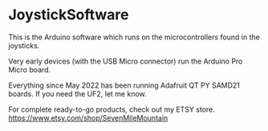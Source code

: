 # JoystickSoftware

This is the Arduino software which runs on the microcontrollers found in the joysticks.

Very early devices (with the USB Micro connector) run the Arduino Pro Micro board. 

Everything since May 2022 has been running Adafruit QT PY SAMD21 boards. If you need the UF2, let me know. 

For complete ready-to-go products, check out my ETSY store. https://www.etsy.com/shop/SevenMileMountain
